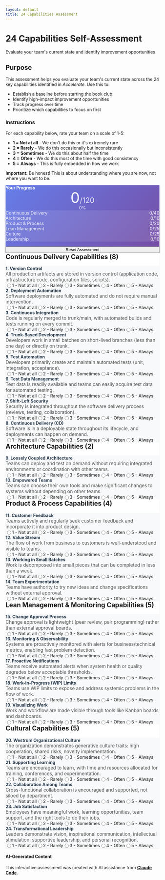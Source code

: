 ```yaml
---
layout: default
title: 24 Capabilities Assessment
---
```


<div class="hero-banner" markdown="0">
<div class="hero-content">
<h1 class="hero-headline">24 Capabilities Self-Assessment</h1>
<p class="hero-subtitle">Evaluate your team's current state and identify improvement opportunities</p>
</div>
</div>

<div class="page-container">

<div class="section-card" markdown="0">
<h2>Purpose</h2>
<p>This assessment helps you evaluate your team's current state across the 24 key capabilities identified in <em>Accelerate</em>. Use this to:</p>
<ul>
  <li>Establish a baseline before starting the book club</li>
  <li>Identify high-impact improvement opportunities</li>
  <li>Track progress over time</li>
  <li>Prioritize which capabilities to focus on first</li>
</ul>

<h3>Instructions</h3>
<p>For each capability below, rate your team on a scale of 1-5:</p>
<ul>
  <li><strong>1 = Not at all</strong> - We don't do this or it's extremely rare</li>
  <li><strong>2 = Rarely</strong> - We do this occasionally but inconsistently</li>
  <li><strong>3 = Sometimes</strong> - We do this about half the time</li>
  <li><strong>4 = Often</strong> - We do this most of the time with good consistency</li>
  <li><strong>5 = Always</strong> - This is fully embedded in how we work</li>
</ul>
<p><strong>Important:</strong> Be honest! This is about understanding where you are now, not where you want to be.</p>
</div>

<div class="assessment-container" markdown="0">

<!-- Score Summary Card (sticky) -->
<div class="score-summary" id="scoreSummary">
  <h3><i class="fas fa-chart-bar"></i> Your Progress</h3>
  <div class="overall-score">
    <div class="score-circle">
      <span class="score-value" id="overallScore">0</span>
      <span class="score-total">/120</span>
    </div>
    <div class="score-percentage" id="overallPercentage">0%</div>
  </div>
  <div class="category-scores">
    <div class="category-score">
      <span class="category-name">Continuous Delivery</span>
      <span class="category-value"><span id="cdScore">0</span>/40</span>
    </div>
    <div class="category-score">
      <span class="category-name">Architecture</span>
      <span class="category-value"><span id="archScore">0</span>/10</span>
    </div>
    <div class="category-score">
      <span class="category-name">Product & Process</span>
      <span class="category-value"><span id="productScore">0</span>/20</span>
    </div>
    <div class="category-score">
      <span class="category-name">Lean Management</span>
      <span class="category-value"><span id="leanScore">0</span>/25</span>
    </div>
    <div class="category-score">
      <span class="category-name">Culture</span>
      <span class="category-value"><span id="cultureScore">0</span>/25</span>
    </div>
    <div class="category-score">
      <span class="category-name">Leadership</span>
      <span class="category-value"><span id="leadershipScore">0</span>/10</span>
    </div>
  </div>
  <button type="button" class="btn btn--primary-action" id="resetBtn" style="margin-top: 1rem; width: 100%;">
    <i class="fas fa-redo"></i> Reset Assessment
  </button>
</div>

<!-- Assessment Questions -->
<div class="assessment-questions">

<div class="capability-section" data-category="cd">
  <h2><i class="fas fa-rocket"></i> Continuous Delivery Capabilities (8)</h2>

  <div class="capability-item" data-capability="1">
    <h3>1. Version Control</h3>
    <p class="capability-description">All production artifacts are stored in version control (application code, infrastructure code, configuration files, scripts).</p>
    <div class="rating-group">
      <label class="rating-label"><input type="radio" name="capability-1" value="1"> 1 - Not at all</label>
      <label class="rating-label"><input type="radio" name="capability-1" value="2"> 2 - Rarely</label>
      <label class="rating-label"><input type="radio" name="capability-1" value="3"> 3 - Sometimes</label>
      <label class="rating-label"><input type="radio" name="capability-1" value="4"> 4 - Often</label>
      <label class="rating-label"><input type="radio" name="capability-1" value="5"> 5 - Always</label>
    </div>
  </div>

  <div class="capability-item" data-capability="2">
    <h3>2. Deployment Automation</h3>
    <p class="capability-description">Software deployments are fully automated and do not require manual intervention.</p>
    <div class="rating-group">
      <label class="rating-label"><input type="radio" name="capability-2" value="1"> 1 - Not at all</label>
      <label class="rating-label"><input type="radio" name="capability-2" value="2"> 2 - Rarely</label>
      <label class="rating-label"><input type="radio" name="capability-2" value="3"> 3 - Sometimes</label>
      <label class="rating-label"><input type="radio" name="capability-2" value="4"> 4 - Often</label>
      <label class="rating-label"><input type="radio" name="capability-2" value="5"> 5 - Always</label>
    </div>
  </div>

  <div class="capability-item" data-capability="3">
    <h3>3. Continuous Integration</h3>
    <p class="capability-description">Code is regularly merged to trunk/main, with automated builds and tests running on every commit.</p>
    <div class="rating-group">
      <label class="rating-label"><input type="radio" name="capability-3" value="1"> 1 - Not at all</label>
      <label class="rating-label"><input type="radio" name="capability-3" value="2"> 2 - Rarely</label>
      <label class="rating-label"><input type="radio" name="capability-3" value="3"> 3 - Sometimes</label>
      <label class="rating-label"><input type="radio" name="capability-3" value="4"> 4 - Often</label>
      <label class="rating-label"><input type="radio" name="capability-3" value="5"> 5 - Always</label>
    </div>
  </div>

  <div class="capability-item" data-capability="4">
    <h3>4. Trunk-Based Development</h3>
    <p class="capability-description">Developers work in small batches on short-lived branches (less than one day) or directly on trunk.</p>
    <div class="rating-group">
      <label class="rating-label"><input type="radio" name="capability-4" value="1"> 1 - Not at all</label>
      <label class="rating-label"><input type="radio" name="capability-4" value="2"> 2 - Rarely</label>
      <label class="rating-label"><input type="radio" name="capability-4" value="3"> 3 - Sometimes</label>
      <label class="rating-label"><input type="radio" name="capability-4" value="4"> 4 - Often</label>
      <label class="rating-label"><input type="radio" name="capability-4" value="5"> 5 - Always</label>
    </div>
  </div>

  <div class="capability-item" data-capability="5">
    <h3>5. Test Automation</h3>
    <p class="capability-description">Developers primarily create and maintain automated tests (unit, integration, acceptance).</p>
    <div class="rating-group">
      <label class="rating-label"><input type="radio" name="capability-5" value="1"> 1 - Not at all</label>
      <label class="rating-label"><input type="radio" name="capability-5" value="2"> 2 - Rarely</label>
      <label class="rating-label"><input type="radio" name="capability-5" value="3"> 3 - Sometimes</label>
      <label class="rating-label"><input type="radio" name="capability-5" value="4"> 4 - Often</label>
      <label class="rating-label"><input type="radio" name="capability-5" value="5"> 5 - Always</label>
    </div>
  </div>

  <div class="capability-item" data-capability="6">
    <h3>6. Test Data Management</h3>
    <p class="capability-description">Test data is readily available and teams can easily acquire test data for automated testing.</p>
    <div class="rating-group">
      <label class="rating-label"><input type="radio" name="capability-6" value="1"> 1 - Not at all</label>
      <label class="rating-label"><input type="radio" name="capability-6" value="2"> 2 - Rarely</label>
      <label class="rating-label"><input type="radio" name="capability-6" value="3"> 3 - Sometimes</label>
      <label class="rating-label"><input type="radio" name="capability-6" value="4"> 4 - Often</label>
      <label class="rating-label"><input type="radio" name="capability-6" value="5"> 5 - Always</label>
    </div>
  </div>

  <div class="capability-item" data-capability="7">
    <h3>7. Shift-Left Security</h3>
    <p class="capability-description">Security is integrated throughout the software delivery process (reviews, testing, collaboration).</p>
    <div class="rating-group">
      <label class="rating-label"><input type="radio" name="capability-7" value="1"> 1 - Not at all</label>
      <label class="rating-label"><input type="radio" name="capability-7" value="2"> 2 - Rarely</label>
      <label class="rating-label"><input type="radio" name="capability-7" value="3"> 3 - Sometimes</label>
      <label class="rating-label"><input type="radio" name="capability-7" value="4"> 4 - Often</label>
      <label class="rating-label"><input type="radio" name="capability-7" value="5"> 5 - Always</label>
    </div>
  </div>

  <div class="capability-item" data-capability="8">
    <h3>8. Continuous Delivery (CD)</h3>
    <p class="capability-description">Software is in a deployable state throughout its lifecycle, and deployments can happen on demand.</p>
    <div class="rating-group">
      <label class="rating-label"><input type="radio" name="capability-8" value="1"> 1 - Not at all</label>
      <label class="rating-label"><input type="radio" name="capability-8" value="2"> 2 - Rarely</label>
      <label class="rating-label"><input type="radio" name="capability-8" value="3"> 3 - Sometimes</label>
      <label class="rating-label"><input type="radio" name="capability-8" value="4"> 4 - Often</label>
      <label class="rating-label"><input type="radio" name="capability-8" value="5"> 5 - Always</label>
    </div>
  </div>
</div>

<div class="capability-section" data-category="arch">
  <h2><i class="fas fa-sitemap"></i> Architecture Capabilities (2)</h2>

  <div class="capability-item" data-capability="9">
    <h3>9. Loosely Coupled Architecture</h3>
    <p class="capability-description">Teams can deploy and test on demand without requiring integrated environments or coordination with other teams.</p>
    <div class="rating-group">
      <label class="rating-label"><input type="radio" name="capability-9" value="1"> 1 - Not at all</label>
      <label class="rating-label"><input type="radio" name="capability-9" value="2"> 2 - Rarely</label>
      <label class="rating-label"><input type="radio" name="capability-9" value="3"> 3 - Sometimes</label>
      <label class="rating-label"><input type="radio" name="capability-9" value="4"> 4 - Often</label>
      <label class="rating-label"><input type="radio" name="capability-9" value="5"> 5 - Always</label>
    </div>
  </div>

  <div class="capability-item" data-capability="10">
    <h3>10. Empowered Teams</h3>
    <p class="capability-description">Teams can choose their own tools and make significant changes to systems without depending on other teams.</p>
    <div class="rating-group">
      <label class="rating-label"><input type="radio" name="capability-10" value="1"> 1 - Not at all</label>
      <label class="rating-label"><input type="radio" name="capability-10" value="2"> 2 - Rarely</label>
      <label class="rating-label"><input type="radio" name="capability-10" value="3"> 3 - Sometimes</label>
      <label class="rating-label"><input type="radio" name="capability-10" value="4"> 4 - Often</label>
      <label class="rating-label"><input type="radio" name="capability-10" value="5"> 5 - Always</label>
    </div>
  </div>
</div>

<div class="capability-section" data-category="product">
  <h2><i class="fas fa-lightbulb"></i> Product & Process Capabilities (4)</h2>

  <div class="capability-item" data-capability="11">
    <h3>11. Customer Feedback</h3>
    <p class="capability-description">Teams actively and regularly seek customer feedback and incorporate it into product design.</p>
    <div class="rating-group">
      <label class="rating-label"><input type="radio" name="capability-11" value="1"> 1 - Not at all</label>
      <label class="rating-label"><input type="radio" name="capability-11" value="2"> 2 - Rarely</label>
      <label class="rating-label"><input type="radio" name="capability-11" value="3"> 3 - Sometimes</label>
      <label class="rating-label"><input type="radio" name="capability-11" value="4"> 4 - Often</label>
      <label class="rating-label"><input type="radio" name="capability-11" value="5"> 5 - Always</label>
    </div>
  </div>

  <div class="capability-item" data-capability="12">
    <h3>12. Value Stream</h3>
    <p class="capability-description">The flow of work from business to customers is well-understood and visible to teams.</p>
    <div class="rating-group">
      <label class="rating-label"><input type="radio" name="capability-12" value="1"> 1 - Not at all</label>
      <label class="rating-label"><input type="radio" name="capability-12" value="2"> 2 - Rarely</label>
      <label class="rating-label"><input type="radio" name="capability-12" value="3"> 3 - Sometimes</label>
      <label class="rating-label"><input type="radio" name="capability-12" value="4"> 4 - Often</label>
      <label class="rating-label"><input type="radio" name="capability-12" value="5"> 5 - Always</label>
    </div>
  </div>

  <div class="capability-item" data-capability="13">
    <h3>13. Working in Small Batches</h3>
    <p class="capability-description">Work is decomposed into small pieces that can be completed in less than a week.</p>
    <div class="rating-group">
      <label class="rating-label"><input type="radio" name="capability-13" value="1"> 1 - Not at all</label>
      <label class="rating-label"><input type="radio" name="capability-13" value="2"> 2 - Rarely</label>
      <label class="rating-label"><input type="radio" name="capability-13" value="3"> 3 - Sometimes</label>
      <label class="rating-label"><input type="radio" name="capability-13" value="4"> 4 - Often</label>
      <label class="rating-label"><input type="radio" name="capability-13" value="5"> 5 - Always</label>
    </div>
  </div>

  <div class="capability-item" data-capability="14">
    <h3>14. Team Experimentation</h3>
    <p class="capability-description">Teams have authority to try new ideas and change specifications without external approval.</p>
    <div class="rating-group">
      <label class="rating-label"><input type="radio" name="capability-14" value="1"> 1 - Not at all</label>
      <label class="rating-label"><input type="radio" name="capability-14" value="2"> 2 - Rarely</label>
      <label class="rating-label"><input type="radio" name="capability-14" value="3"> 3 - Sometimes</label>
      <label class="rating-label"><input type="radio" name="capability-14" value="4"> 4 - Often</label>
      <label class="rating-label"><input type="radio" name="capability-14" value="5"> 5 - Always</label>
    </div>
  </div>
</div>

<div class="capability-section" data-category="lean">
  <h2><i class="fas fa-chart-line"></i> Lean Management & Monitoring Capabilities (5)</h2>

  <div class="capability-item" data-capability="15">
    <h3>15. Change Approval Process</h3>
    <p class="capability-description">Change approval is lightweight (peer review, pair programming) rather than external approval boards.</p>
    <div class="rating-group">
      <label class="rating-label"><input type="radio" name="capability-15" value="1"> 1 - Not at all</label>
      <label class="rating-label"><input type="radio" name="capability-15" value="2"> 2 - Rarely</label>
      <label class="rating-label"><input type="radio" name="capability-15" value="3"> 3 - Sometimes</label>
      <label class="rating-label"><input type="radio" name="capability-15" value="4"> 4 - Often</label>
      <label class="rating-label"><input type="radio" name="capability-15" value="5"> 5 - Always</label>
    </div>
  </div>

  <div class="capability-item" data-capability="16">
    <h3>16. Monitoring & Observability</h3>
    <p class="capability-description">Systems are proactively monitored with alerts for business/technical metrics, enabling fast problem detection.</p>
    <div class="rating-group">
      <label class="rating-label"><input type="radio" name="capability-16" value="1"> 1 - Not at all</label>
      <label class="rating-label"><input type="radio" name="capability-16" value="2"> 2 - Rarely</label>
      <label class="rating-label"><input type="radio" name="capability-16" value="3"> 3 - Sometimes</label>
      <label class="rating-label"><input type="radio" name="capability-16" value="4"> 4 - Often</label>
      <label class="rating-label"><input type="radio" name="capability-16" value="5"> 5 - Always</label>
    </div>
  </div>

  <div class="capability-item" data-capability="17">
    <h3>17. Proactive Notifications</h3>
    <p class="capability-description">Teams receive automated alerts when system health or quality degrades below acceptable thresholds.</p>
    <div class="rating-group">
      <label class="rating-label"><input type="radio" name="capability-17" value="1"> 1 - Not at all</label>
      <label class="rating-label"><input type="radio" name="capability-17" value="2"> 2 - Rarely</label>
      <label class="rating-label"><input type="radio" name="capability-17" value="3"> 3 - Sometimes</label>
      <label class="rating-label"><input type="radio" name="capability-17" value="4"> 4 - Often</label>
      <label class="rating-label"><input type="radio" name="capability-17" value="5"> 5 - Always</label>
    </div>
  </div>

  <div class="capability-item" data-capability="18">
    <h3>18. Work-in-Progress (WIP) Limits</h3>
    <p class="capability-description">Teams use WIP limits to expose and address systemic problems in the flow of work.</p>
    <div class="rating-group">
      <label class="rating-label"><input type="radio" name="capability-18" value="1"> 1 - Not at all</label>
      <label class="rating-label"><input type="radio" name="capability-18" value="2"> 2 - Rarely</label>
      <label class="rating-label"><input type="radio" name="capability-18" value="3"> 3 - Sometimes</label>
      <label class="rating-label"><input type="radio" name="capability-18" value="4"> 4 - Often</label>
      <label class="rating-label"><input type="radio" name="capability-18" value="5"> 5 - Always</label>
    </div>
  </div>

  <div class="capability-item" data-capability="19">
    <h3>19. Visualizing Work</h3>
    <p class="capability-description">Work and workflow are made visible through tools like Kanban boards and dashboards.</p>
    <div class="rating-group">
      <label class="rating-label"><input type="radio" name="capability-19" value="1"> 1 - Not at all</label>
      <label class="rating-label"><input type="radio" name="capability-19" value="2"> 2 - Rarely</label>
      <label class="rating-label"><input type="radio" name="capability-19" value="3"> 3 - Sometimes</label>
      <label class="rating-label"><input type="radio" name="capability-19" value="4"> 4 - Often</label>
      <label class="rating-label"><input type="radio" name="capability-19" value="5"> 5 - Always</label>
    </div>
  </div>
</div>

<div class="capability-section" data-category="culture">
  <h2><i class="fas fa-users"></i> Cultural Capabilities (5)</h2>

  <div class="capability-item" data-capability="20">
    <h3>20. Westrum Organizational Culture</h3>
    <p class="capability-description">The organization demonstrates generative culture traits: high cooperation, shared risks, novelty implementation.</p>
    <div class="rating-group">
      <label class="rating-label"><input type="radio" name="capability-20" value="1"> 1 - Not at all</label>
      <label class="rating-label"><input type="radio" name="capability-20" value="2"> 2 - Rarely</label>
      <label class="rating-label"><input type="radio" name="capability-20" value="3"> 3 - Sometimes</label>
      <label class="rating-label"><input type="radio" name="capability-20" value="4"> 4 - Often</label>
      <label class="rating-label"><input type="radio" name="capability-20" value="5"> 5 - Always</label>
    </div>
  </div>

  <div class="capability-item" data-capability="21">
    <h3>21. Supporting Learning</h3>
    <p class="capability-description">Teams are encouraged to learn, with time and resources allocated for training, conferences, and experimentation.</p>
    <div class="rating-group">
      <label class="rating-label"><input type="radio" name="capability-21" value="1"> 1 - Not at all</label>
      <label class="rating-label"><input type="radio" name="capability-21" value="2"> 2 - Rarely</label>
      <label class="rating-label"><input type="radio" name="capability-21" value="3"> 3 - Sometimes</label>
      <label class="rating-label"><input type="radio" name="capability-21" value="4"> 4 - Often</label>
      <label class="rating-label"><input type="radio" name="capability-21" value="5"> 5 - Always</label>
    </div>
  </div>

  <div class="capability-item" data-capability="22">
    <h3>22. Collaboration Among Teams</h3>
    <p class="capability-description">Cross-functional collaboration is encouraged and supported, not siloed by department.</p>
    <div class="rating-group">
      <label class="rating-label"><input type="radio" name="capability-22" value="1"> 1 - Not at all</label>
      <label class="rating-label"><input type="radio" name="capability-22" value="2"> 2 - Rarely</label>
      <label class="rating-label"><input type="radio" name="capability-22" value="3"> 3 - Sometimes</label>
      <label class="rating-label"><input type="radio" name="capability-22" value="4"> 4 - Often</label>
      <label class="rating-label"><input type="radio" name="capability-22" value="5"> 5 - Always</label>
    </div>
  </div>

  <div class="capability-item" data-capability="23">
    <h3>23. Job Satisfaction</h3>
    <p class="capability-description">Employees have meaningful work, learning opportunities, team support, and the right tools to do their jobs.</p>
    <div class="rating-group">
      <label class="rating-label"><input type="radio" name="capability-23" value="1"> 1 - Not at all</label>
      <label class="rating-label"><input type="radio" name="capability-23" value="2"> 2 - Rarely</label>
      <label class="rating-label"><input type="radio" name="capability-23" value="3"> 3 - Sometimes</label>
      <label class="rating-label"><input type="radio" name="capability-23" value="4"> 4 - Often</label>
      <label class="rating-label"><input type="radio" name="capability-23" value="5"> 5 - Always</label>
    </div>
  </div>

  <div class="capability-item" data-capability="24">
    <h3>24. Transformational Leadership</h3>
    <p class="capability-description">Leaders demonstrate vision, inspirational communication, intellectual stimulation, supportive leadership, and personal recognition.</p>
    <div class="rating-group">
      <label class="rating-label"><input type="radio" name="capability-24" value="1"> 1 - Not at all</label>
      <label class="rating-label"><input type="radio" name="capability-24" value="2"> 2 - Rarely</label>
      <label class="rating-label"><input type="radio" name="capability-24" value="3"> 3 - Sometimes</label>
      <label class="rating-label"><input type="radio" name="capability-24" value="4"> 4 - Often</label>
      <label class="rating-label"><input type="radio" name="capability-24" value="5"> 5 - Always</label>
    </div>
  </div>
</div>

</div>

</div>

<!-- Results Section -->
<div class="section-card" markdown="0" id="resultsSection" style="display: none;">
  <h2><i class="fas fa-trophy"></i> Your Results</h2>

  <div class="results-performance-level">
    <h3 id="performanceLevel">Loading...</h3>
    <p id="performanceDescription"></p>
  </div>

  <div class="results-breakdown">
    <h3>Category Breakdown</h3>
    <div class="category-breakdown-grid">
      <div class="category-breakdown-item">
        <span class="category-breakdown-name">Continuous Delivery</span>
        <div class="category-breakdown-bar">
          <div class="category-breakdown-fill" id="cdBar"></div>
        </div>
        <span class="category-breakdown-score" id="cdPercent"></span>
      </div>
      <div class="category-breakdown-item">
        <span class="category-breakdown-name">Architecture</span>
        <div class="category-breakdown-bar">
          <div class="category-breakdown-fill" id="archBar"></div>
        </div>
        <span class="category-breakdown-score" id="archPercent"></span>
      </div>
      <div class="category-breakdown-item">
        <span class="category-breakdown-name">Product & Process</span>
        <div class="category-breakdown-bar">
          <div class="category-breakdown-fill" id="productBar"></div>
        </div>
        <span class="category-breakdown-score" id="productPercent"></span>
      </div>
      <div class="category-breakdown-item">
        <span class="category-breakdown-name">Lean Management</span>
        <div class="category-breakdown-bar">
          <div class="category-breakdown-fill" id="leanBar"></div>
        </div>
        <span class="category-breakdown-score" id="leanPercent"></span>
      </div>
      <div class="category-breakdown-item">
        <span class="category-breakdown-name">Culture</span>
        <div class="category-breakdown-bar">
          <div class="category-breakdown-fill" id="cultureBar"></div>
        </div>
        <span class="category-breakdown-score" id="culturePercent"></span>
      </div>
      <div class="category-breakdown-item">
        <span class="category-breakdown-name">Leadership</span>
        <div class="category-breakdown-bar">
          <div class="category-breakdown-fill" id="leadershipBar"></div>
        </div>
        <span class="category-breakdown-score" id="leadershipPercent"></span>
      </div>
    </div>
  </div>

  <div class="results-actions">
    <h3>Next Steps</h3>
    <ul id="nextStepsList"></ul>
  </div>
</div>

</div>

<script>
// Assessment logic
(function() {
  const categoryMaxScores = {
    cd: 40,
    arch: 10,
    product: 20,
    lean: 25,
    culture: 25,
    leadership: 10
  };

  const categoryNames = {
    cd: 'Continuous Delivery',
    arch: 'Architecture',
    product: 'Product & Process',
    lean: 'Lean Management',
    culture: 'Culture',
    leadership: 'Leadership'
  };

  function calculateScores() {
    const scores = {
      cd: 0,
      arch: 0,
      product: 0,
      lean: 0,
      culture: 0,
      leadership: 0
    };

    // Map capabilities to categories
    const categoryMap = {
      cd: [1, 2, 3, 4, 5, 6, 7, 8],
      arch: [9, 10],
      product: [11, 12, 13, 14],
      lean: [15, 16, 17, 18, 19],
      culture: [20, 21, 22, 23],
      leadership: [24]
    };

    for (const [category, capabilities] of Object.entries(categoryMap)) {
      capabilities.forEach(cap => {
        const selected = document.querySelector(`input[name="capability-${cap}"]:checked`);
        if (selected) {
          scores[category] += parseInt(selected.value);
        }
      });
    }

    return scores;
  }

  function updateScoreSummary() {
    const scores = calculateScores();
    const totalScore = Object.values(scores).reduce((a, b) => a + b, 0);
    const totalPercentage = Math.round((totalScore / 120) * 100);

    document.getElementById('overallScore').textContent = totalScore;
    document.getElementById('overallPercentage').textContent = totalPercentage + '%';

    document.getElementById('cdScore').textContent = scores.cd;
    document.getElementById('archScore').textContent = scores.arch;
    document.getElementById('productScore').textContent = scores.product;
    document.getElementById('leanScore').textContent = scores.lean;
    document.getElementById('cultureScore').textContent = scores.culture;
    document.getElementById('leadershipScore').textContent = scores.leadership;

    // Show results if all answered
    const totalAnswered = document.querySelectorAll('input[type="radio"]:checked').length;
    if (totalAnswered === 24) {
      showResults(scores, totalScore, totalPercentage);
    }
  }

  function showResults(scores, totalScore, totalPercentage) {
    const resultsSection = document.getElementById('resultsSection');
    resultsSection.style.display = 'block';
    resultsSection.scrollIntoView({ behavior: 'smooth', block: 'nearest' });

    // Determine performance level
    let level, description;
    if (totalPercentage >= 80) {
      level = 'High Performer';
      description = 'Excellent! Your team demonstrates strong capabilities across most areas. Focus on sustaining and refining these practices.';
    } else if (totalPercentage >= 60) {
      level = 'Medium-High Performer';
      description = 'Good progress! You have solid foundations. Identify specific gaps in lower-scoring categories to address.';
    } else if (totalPercentage >= 40) {
      level = 'Medium Performer';
      description = 'You have opportunities for significant improvement. Focus on building capabilities in your lowest-scoring areas.';
    } else if (totalPercentage >= 20) {
      level = 'Emerging Performer';
      description = 'Start with foundational capabilities like version control, CI, and building a learning culture.';
    } else {
      level = 'Early Stage';
      description = 'Focus on building CD and cultural foundations. Small improvements will have significant impact.';
    }

    document.getElementById('performanceLevel').textContent = level;
    document.getElementById('performanceDescription').textContent = description;

    // Update category bars
    for (const [category, score] of Object.entries(scores)) {
      const percentage = Math.round((score / categoryMaxScores[category]) * 100);
      document.getElementById(`${category}Bar`).style.width = percentage + '%';
      document.getElementById(`${category}Percent`).textContent = percentage + '%';
    }

    // Generate next steps
    const sortedCategories = Object.entries(scores)
      .map(([cat, score]) => ({
        category: cat,
        score: score,
        percentage: Math.round((score / categoryMaxScores[cat]) * 100)
      }))
      .sort((a, b) => a.percentage - b.percentage);

    const nextStepsList = document.getElementById('nextStepsList');
    nextStepsList.innerHTML = '';

    sortedCategories.slice(0, 3).forEach((item, index) => {
      const li = document.createElement('li');
      li.innerHTML = `<strong>${index + 1}. ${categoryNames[item.category]}</strong> - Current: ${item.percentage}%. This is a priority area for improvement.`;
      nextStepsList.appendChild(li);
    });
  }

  function resetAssessment() {
    if (confirm('Are you sure you want to reset all answers?')) {
      document.querySelectorAll('input[type="radio"]').forEach(radio => {
        radio.checked = false;
      });
      document.getElementById('resultsSection').style.display = 'none';
      updateScoreSummary();
      window.scrollTo({ top: 0, behavior: 'smooth' });
    }
  }

  // Event listeners
  document.querySelectorAll('input[type="radio"]').forEach(radio => {
    radio.addEventListener('change', updateScoreSummary);
  });

  document.getElementById('resetBtn').addEventListener('click', resetAssessment);

  // Initialize
  updateScoreSummary();
})();
</script>

<style>
.assessment-container {
  display: grid;
  grid-template-columns: 300px 1fr;
  gap: var(--space-lg);
  margin-top: var(--space-lg);
}

.score-summary {
  position: sticky;
  top: var(--space-lg);
  height: fit-content;
  background: linear-gradient(135deg, #667eea 0%, #764ba2 100%);
  color: white;
  padding: var(--space-lg);
  border-radius: var(--radius-md);
  box-shadow: 0 4px 6px rgba(0, 0, 0, 0.1);
}

.score-summary h3 {
  margin: 0 0 var(--space-md) 0;
  font-size: var(--font-size-h4);
}

.overall-score {
  text-align: center;
  margin-bottom: var(--space-lg);
}

.score-circle {
  display: flex;
  align-items: baseline;
  justify-content: center;
  margin-bottom: var(--space-sm);
}

.score-value {
  font-size: 3rem;
  font-weight: var(--font-weight-bold);
  line-height: 1;
}

.score-total {
  font-size: 1.5rem;
  opacity: 0.8;
  margin-left: var(--space-xs);
}

.score-percentage {
  font-size: var(--font-size-h5);
  opacity: 0.9;
}

.category-scores {
  display: flex;
  flex-direction: column;
  gap: var(--space-sm);
}

.category-score {
  display: flex;
  justify-content: space-between;
  align-items: center;
  padding: var(--space-xs);
  background: rgba(255, 255, 255, 0.1);
  border-radius: var(--radius-sm);
  font-size: 0.9rem;
}

.category-name {
  opacity: 0.9;
}

.category-value {
  font-weight: var(--font-weight-semibold);
}

.assessment-questions {
  display: flex;
  flex-direction: column;
  gap: var(--space-xl);
}

.capability-section {
  background: white;
  padding: var(--space-lg);
  border-radius: var(--radius-md);
  box-shadow: 0 2px 4px rgba(0, 0, 0, 0.05);
}

.capability-section h2 {
  margin-top: 0;
  color: var(--color-primary);
  padding-bottom: var(--space-sm);
  border-bottom: 2px solid var(--color-primary);
}

.capability-item {
  margin-top: var(--space-lg);
  padding: var(--space-md);
  background: #f8f9fa;
  border-radius: var(--radius-sm);
}

.capability-item h3 {
  margin: 0 0 var(--space-xs) 0;
  color: #2c3e50;
  font-size: var(--font-size-h6);
}

.capability-description {
  margin: 0 0 var(--space-md) 0;
  color: #555;
  font-size: 0.95rem;
}

.rating-group {
  display: flex;
  gap: var(--space-md);
  flex-wrap: wrap;
}

.rating-label {
  display: flex;
  align-items: center;
  gap: var(--space-xs);
  cursor: pointer;
  font-size: 0.9rem;
  padding: var(--space-xs) var(--space-sm);
  border-radius: var(--radius-sm);
  transition: background-color 0.2s;
}

.rating-label:hover {
  background: rgba(0, 0, 0, 0.05);
}

.rating-label input[type="radio"] {
  cursor: pointer;
}

.results-performance-level {
  text-align: center;
  padding: var(--space-lg);
  background: linear-gradient(135deg, #667eea 0%, #764ba2 100%);
  color: white;
  border-radius: var(--radius-md);
  margin-bottom: var(--space-lg);
}

.results-performance-level h3 {
  margin: 0 0 var(--space-sm) 0;
  font-size: var(--font-size-h3);
}

.results-performance-level p {
  margin: 0;
  font-size: var(--font-size-body);
  opacity: 0.9;
}

.results-breakdown {
  margin-bottom: var(--space-lg);
}

.category-breakdown-grid {
  display: flex;
  flex-direction: column;
  gap: var(--space-md);
  margin-top: var(--space-md);
}

.category-breakdown-item {
  display: grid;
  grid-template-columns: 200px 1fr 80px;
  gap: var(--space-md);
  align-items: center;
}

.category-breakdown-name {
  font-weight: var(--font-weight-semibold);
  color: #2c3e50;
}

.category-breakdown-bar {
  height: 24px;
  background: #e9ecef;
  border-radius: var(--radius-sm);
  overflow: hidden;
}

.category-breakdown-fill {
  height: 100%;
  background: linear-gradient(90deg, #667eea 0%, #764ba2 100%);
  transition: width 0.5s ease-out;
}

.category-breakdown-score {
  text-align: right;
  font-weight: var(--font-weight-semibold);
  color: #667eea;
}

.results-actions ul {
  margin: var(--space-md) 0 0 var(--space-lg);
}

.results-actions li {
  margin-bottom: var(--space-sm);
}

@media (max-width: 1024px) {
  .assessment-container {
    grid-template-columns: 1fr;
  }

  .score-summary {
    position: static;
  }

  .category-breakdown-item {
    grid-template-columns: 1fr;
    gap: var(--space-xs);
  }

  .category-breakdown-score {
    text-align: left;
  }
}

@media (max-width: 768px) {
  .rating-group {
    flex-direction: column;
    gap: var(--space-xs);
  }

  .rating-label {
    padding: var(--space-sm);
  }
}
</style>

<footer class="ai-attribution" markdown="0">
<div class="ai-attribution__icon">
<i class="fas fa-robot" aria-hidden="true"></i>
</div>
<div class="ai-attribution__content">
<h4 class="ai-attribution__title">AI-Generated Content</h4>
<p class="ai-attribution__text">This interactive assessment was created with AI assistance from <strong><a href="https://www.anthropic.com/claude-code" target="_blank" rel="noopener noreferrer">Claude Code</a></strong>.</p>
</div>
</footer>
